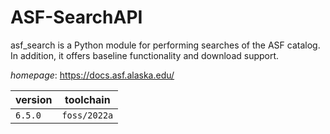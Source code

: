 # ASF-SearchAPI

asf_search is a Python module for performing searches of the ASF catalog. In addition, it offers baseline functionality and download support.

*homepage*: <https://docs.asf.alaska.edu/>

version | toolchain
--------|----------
``6.5.0`` | ``foss/2022a``
